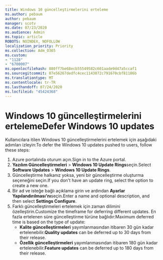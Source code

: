 ```yaml
---
title: Windows 10 güncelleştirmelerini erteleme
ms.author: pebaum
author: pebaum
manager: scotv
ms.date: 07/23/2020
ms.audience: Admin
ms.topic: article
ROBOTS: NOINDEX, NOFOLLOW
localization_priority: Priority
ms.collection: Adm_O365
ms.custom:
- "1128"
- "6700007"
ms.openlocfilehash: 880ff7be68ecb55549582c601aade9d47a5ccaf1
ms.sourcegitcommit: 07e56267dedfc4cec1143072c791670cbf81186b
ms.translationtype: MT
ms.contentlocale: tr-TR
ms.lasthandoff: 07/24/2020
ms.locfileid: "45424368"
---
```

# <a name="defer-windows-10-updates"></a><span data-ttu-id="0fb2e-102">Windows 10 güncelleştirmelerini erteleme</span><span class="sxs-lookup"><span data-stu-id="0fb2e-102">Defer Windows 10 updates</span></span>

<span data-ttu-id="0fb2e-103">Kullanıcılara itilen Windows 10 güncelleştirmelerini ertelemek için aşağıdaki adımları izleyin:</span><span class="sxs-lookup"><span data-stu-id="0fb2e-103">To defer the Windows 10 updates pushed to users, follow these steps:</span></span>

1. <span data-ttu-id="0fb2e-104">Azure portalında oturum açın.</span><span class="sxs-lookup"><span data-stu-id="0fb2e-104">Sign in to the Azure portal.</span></span>
2. <span data-ttu-id="0fb2e-105">**Yazılım Güncelleştirmeleri**   >   **Windows 10 Update Rings**seçin.</span><span class="sxs-lookup"><span data-stu-id="0fb2e-105">Select  **Software Updates**  >  **Windows 10 Update Rings**.</span></span>
3. <span data-ttu-id="0fb2e-106">Güncelleştirme halkanız yoksa, yeni bir güncelleştirme oluşturma seçeneğini seçin.</span><span class="sxs-lookup"><span data-stu-id="0fb2e-106">If you don't have an update ring, select the option to create a new one.</span></span>
4. <span data-ttu-id="0fb2e-107">Bir ad ve isteğe bağlı açıklama girin ve ardından **Ayarlar Yapılandırılması'nı**seçin.</span><span class="sxs-lookup"><span data-stu-id="0fb2e-107">Enter a name and optional description, and then select  **Settings Configure**.</span></span>
5. <span data-ttu-id="0fb2e-108">Farklı güncelleştirmeleri ertelemek için zaman dilimini özelleştirin.</span><span class="sxs-lookup"><span data-stu-id="0fb2e-108">Customize the timeframe for deferring different updates.</span></span> <span data-ttu-id="0fb2e-109">En fazla ertelenen süre güncelleştirme türüne bağlıdır:</span><span class="sxs-lookup"><span data-stu-id="0fb2e-109">Maximum deferred time is based on the type of update:</span></span>
    - <span data-ttu-id="0fb2e-110">**Kalite güncelleştirmeleri** yayımlanmasından itibaren 30 gün kadar ertelenebilir.</span><span class="sxs-lookup"><span data-stu-id="0fb2e-110">**Quality updates**  can be deferred up to 30 days from their release.</span></span>
    - <span data-ttu-id="0fb2e-111">**Özellik güncelleştirmeleri** yayımlanmasından itibaren 180 gün kadar ertelenebilir.</span><span class="sxs-lookup"><span data-stu-id="0fb2e-111">**Feature updates**  can be deferred up to 180 days from their release.</span></span>
